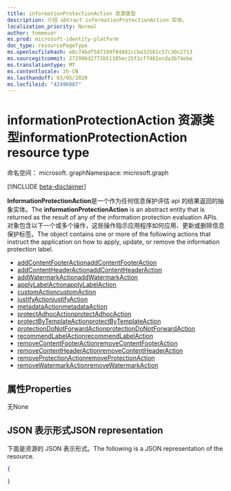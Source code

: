 ```yaml
---
title: informationProtectionAction 资源类型
description: 介绍 abtract informationProtectionAction 实体。
localization_priority: Normal
author: tommoser
ms.prod: microsoft-identity-platform
doc_type: resourcePageType
ms.openlocfilehash: e8c74bdf5d7199f9ddd1ccba32581c57c30c2713
ms.sourcegitcommit: 272996d2772b51105ec25f1cf7482ecda3b74ebe
ms.translationtype: MT
ms.contentlocale: zh-CN
ms.lasthandoff: 03/05/2020
ms.locfileid: "42496087"
---
```

# <a name="informationprotectionaction-resource-type"></a><span data-ttu-id="89485-103">informationProtectionAction 资源类型</span><span class="sxs-lookup"><span data-stu-id="89485-103">informationProtectionAction resource type</span></span>

<span data-ttu-id="89485-104">命名空间： microsoft. graph</span><span class="sxs-lookup"><span data-stu-id="89485-104">Namespace: microsoft.graph</span></span>

[!INCLUDE [beta-disclaimer](../../includes/beta-disclaimer.md)]

<span data-ttu-id="89485-105">**InformationProtectionAction**是一个作为任何信息保护评估 api 的结果返回的抽象实体。</span><span class="sxs-lookup"><span data-stu-id="89485-105">The **informationProtectionAction** is an abstract entity that is returned as the result of any of the information protection evaluation APIs.</span></span> <span data-ttu-id="89485-106">对象包含以下一个或多个操作，这些操作指示应用程序如何应用、更新或删除信息保护标签。</span><span class="sxs-lookup"><span data-stu-id="89485-106">The object contains one or more of the following actions that instruct the application on how to apply, update, or remove the information protection label.</span></span> 

* [<span data-ttu-id="89485-107">addContentFooterAction</span><span class="sxs-lookup"><span data-stu-id="89485-107">addContentFooterAction</span></span>](../resources/addcontentfooteraction.md)
* [<span data-ttu-id="89485-108">addContentHeaderAction</span><span class="sxs-lookup"><span data-stu-id="89485-108">addContentHeaderAction</span></span>](../resources/addcontentheaderaction.md)
* [<span data-ttu-id="89485-109">addWatermarkAction</span><span class="sxs-lookup"><span data-stu-id="89485-109">addWatermarkAction</span></span>](../resources/addwatermarkaction.md)
* [<span data-ttu-id="89485-110">applyLabelAction</span><span class="sxs-lookup"><span data-stu-id="89485-110">applyLabelAction</span></span>](../resources/applylabelaction.md)
* [<span data-ttu-id="89485-111">customAction</span><span class="sxs-lookup"><span data-stu-id="89485-111">customAction</span></span>](../resources/customaction.md)
* [<span data-ttu-id="89485-112">justifyAction</span><span class="sxs-lookup"><span data-stu-id="89485-112">justifyAction</span></span>](../resources/justifyaction.md)
* [<span data-ttu-id="89485-113">metadataAction</span><span class="sxs-lookup"><span data-stu-id="89485-113">metadataAction</span></span>](../resources/metadataaction.md)
* [<span data-ttu-id="89485-114">protectAdhocAction</span><span class="sxs-lookup"><span data-stu-id="89485-114">protectAdhocAction</span></span>](../resources/protectadhocaction.md)
* [<span data-ttu-id="89485-115">protectByTemplateAction</span><span class="sxs-lookup"><span data-stu-id="89485-115">protectByTemplateAction</span></span>](../resources/protectbytemplateaction.md)
* [<span data-ttu-id="89485-116">protectionDoNotForwardAction</span><span class="sxs-lookup"><span data-stu-id="89485-116">protectionDoNotForwardAction</span></span>](../resources/protectdonotforwardaction.md)
* [<span data-ttu-id="89485-117">recommendLabelAction</span><span class="sxs-lookup"><span data-stu-id="89485-117">recommendLabelAction</span></span>](../resources/recommendlabelaction.md)
* [<span data-ttu-id="89485-118">removeContentFooterAction</span><span class="sxs-lookup"><span data-stu-id="89485-118">removeContentFooterAction</span></span>](../resources/removecontentfooteraction.md)
* [<span data-ttu-id="89485-119">removeContentHeaderAction</span><span class="sxs-lookup"><span data-stu-id="89485-119">removeContentHeaderAction</span></span>](../resources/removecontentheaderaction.md)
* [<span data-ttu-id="89485-120">removeProtectionAction</span><span class="sxs-lookup"><span data-stu-id="89485-120">removeProtectionAction</span></span>](../resources/removeprotectionaction.md)
* [<span data-ttu-id="89485-121">removeWatermarkAction</span><span class="sxs-lookup"><span data-stu-id="89485-121">removeWatermarkAction</span></span>](../resources/removewatermarkaction.md)

## <a name="properties"></a><span data-ttu-id="89485-122">属性</span><span class="sxs-lookup"><span data-stu-id="89485-122">Properties</span></span>

<span data-ttu-id="89485-123">无</span><span class="sxs-lookup"><span data-stu-id="89485-123">None</span></span>

## <a name="json-representation"></a><span data-ttu-id="89485-124">JSON 表示形式</span><span class="sxs-lookup"><span data-stu-id="89485-124">JSON representation</span></span>

<span data-ttu-id="89485-125">下面是资源的 JSON 表示形式。</span><span class="sxs-lookup"><span data-stu-id="89485-125">The following is a JSON representation of the resource.</span></span>

<!-- {
  "blockType": "resource",
  "optionalProperties": [

  ],
  "@odata.type": "microsoft.graph.informationProtectionAction",
  "baseType": null
}-->

```json
{

}
```

<!-- uuid: 16cd6b66-4b1a-43a1-adaf-3a886856ed98
2019-02-04 14:57:30 UTC -->
<!-- {
  "type": "#page.annotation",
  "description": "informationProtectionAction resource",
  "keywords": "",
  "section": "documentation",
  "tocPath": ""
}-->